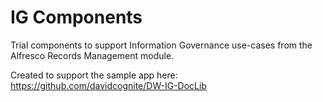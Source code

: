 # IG Components

Trial components to support Information Governance use-cases from the Alfresco Records Management module.

Created to support the sample app here: https://github.com/davidcognite/DW-IG-DocLib